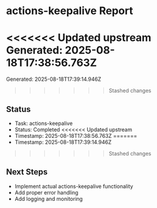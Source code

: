 # actions-keepalive Report

<<<<<<< Updated upstream
Generated: 2025-08-18T17:38:56.763Z
=======
Generated: 2025-08-18T17:39:14.946Z
>>>>>>> Stashed changes

## Status
- Task: actions-keepalive
- Status: Completed
<<<<<<< Updated upstream
- Timestamp: 2025-08-18T17:38:56.763Z
=======
- Timestamp: 2025-08-18T17:39:14.946Z
>>>>>>> Stashed changes

## Next Steps
- Implement actual actions-keepalive functionality
- Add proper error handling
- Add logging and monitoring
